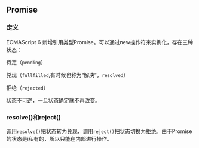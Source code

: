 ## Promise

### 定义

ECMAScript 6 新增引用类型Promise。可以通过new操作符来实例化，存在三种状态：

待定（`pending`）

兑现（`fullfilled`,有时候也称为“解决”，`resolved`）

拒绝（`rejected`）

状态不可逆，一旦状态确定就不再改变。

### resolve()和reject()

调用`resolve()`把状态转为兑现，调用`reject()`把状态切换为拒绝。由于Promise的状态是i私有的，所以只能在内部进行操作。

